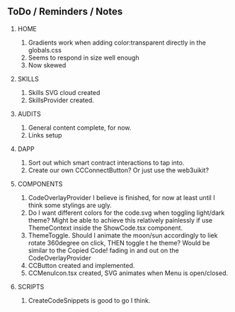 ## ToDo / Reminders / Notes

1. HOME

    1. Gradients work when adding color:transparent directly in the globals.css
    2. Seems to respond in size well enough
    3. Now skewed

2. SKILLS

    1. Skills SVG cloud created
    2. SkillsProvider created.

3. AUDITS

    1. General content complete, for now.
    2. Links setup

4. DAPP

    1. Sort out which smart contract interactions to tap into.
    2. Create our own CCConnectButton? Or just use the web3uikit?

5. COMPONENTS

    1. CodeOverlayProvider I believe is finished, for now at least until I think some stylings are ugly.
    2. Do I want different colors for the code.svg when toggling light/dark theme? Might be able to achieve this relatively painlessly if use ThemeContext inside the ShowCode.tsx component.
    3. ThemeToggle. Should I animate the moon/sun accordingly to liek rotate 360degree on click, THEN toggle t he theme? Would be similar to the Copied Code! fading in and out on the CodeOverlayProvider
    4. CCButton created and implemented.
    5. CCMenuIcon.tsx created, SVG animates when Menu is open/closed.

6. SCRIPTS

    1. CreateCodeSnippets is good to go I think.
